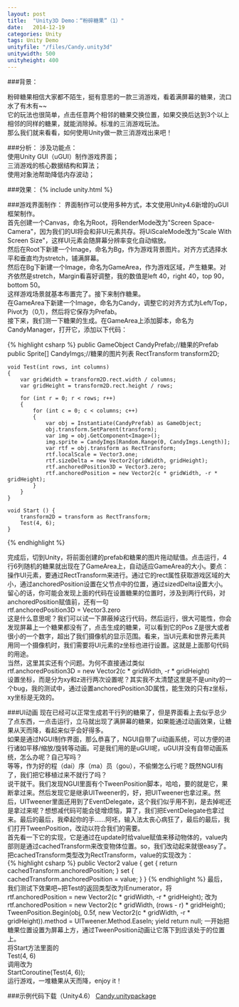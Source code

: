 ```yaml
---
layout: post
title:  "Unity3D Demo：“粉碎糖果”（1）"
date:   2014-12-19
categories: Unity
tags: Unity Demo
unityfile: "/files/Candy.unity3d"
unitywidth: 500
unityheight: 400
---
```


###背景：

<!-- begin_summary -->

粉碎糖果相信大家都不陌生，挺有意思的一款三消游戏，看着满屏幕的糖果，流口水了有木有~~<br>
它的玩法也很简单，点击任意两个相邻的糖果交换位置，如果交换后达到3个以上相邻的同样的糖果，就能消除掉。标准的三消游戏玩法。<br>
那么我们就来看看，如何使用Unity做一款三消游戏出来吧！

<!-- end_summary -->

###分析：
涉及功能点：<br>
使用Unity GUI（uGUI）制作游戏界面；<br>
三消游戏的核心数据结构和算法；<br>
使用对象池帮助降低内存波动；<br>

###效果：
{% include unity.html %}

###游戏界面制作：
界面制作可以使用多种方式，本文使用Unity4.6新增的uGUI框架制作。<br>
首先创建一个Canvas，命名为Root，将RenderMode改为"Screen Space-Camera"，因为我们的UI将会和非UI元素共存。将UiScaleMode改为"Scale With Screen Size"，这样UI元素会随屏幕分辨率变化自动缩放。<br>
然后在Root下新建一个Image，命名为Bg，作为游戏背景图片。对齐方式选择水平和垂直均为stretch，铺满屏幕。<br>
然后在Bg下新建一个Image，命名为GameArea，作为游戏区域，产生糖果。对齐依然是stretch，Margin看喜好调整，我的数值是left 40，right 40，top 90， bottom 50。<br>
这样游戏场景就基本布置完了。接下来制作糖果。<br>
在GameArea下新建一个Image，命名为Candy，调整它的对齐方式为Left/Top，Pivot为（0,1），然后将它保存为Prefab。<br>
接下来，我们测一下糖果的生成。在GameArea上添加脚本，命名为CandyManager，打开它，添加以下代码：

{% highlight csharp %}
	public GameObject CandyPrefab;//糖果的Prefab
	public Sprite[] CandyImgs;//糖果的图片列表
	RectTransform transform2D;

    void Test(int rows, int columns)
    {
        var gridWidth = transform2D.rect.width / columns;
        var gridHeight = transform2D.rect.height / rows;
		
        for (int r = 0; r < rows; r++)
        {
            for (int c = 0; c < columns; c++)
            {
                var obj = Instantiate(CandyPrefab) as GameObject;
                obj.transform.SetParent(transform);
                var img = obj.GetComponent<Image>();
                img.sprite = CandyImgs[Random.Range(0, CandyImgs.Length)];
                var rtf = obj.transform as RectTransform;
                rtf.localScale = Vector3.one;
                rtf.sizeDelta = new Vector2(gridWidth, gridHeight);
				rtf.anchoredPosition3D = Vector3.zero;
                rtf.anchoredPosition = new Vector2(c * gridWidth, -r * gridHeight);
            }
        }
    }

	void Start () {
        transform2D = transform as RectTransform;
        Test(4, 6);
	}
{% endhighlight %}

完成后，切到Unity，将前面创建的prefab和糖果的图片拖动赋值。点击运行，4行6列随机的糖果就出现在了GameArea上，自动适应GameArea的大小。要点：操作UI元素，要通过RectTransform来进行。通过它的rect属性获取游戏区域的大小，通过anchoredPosition设置在父节点中的位置，通过sizedDelta设置大小。<br>
留心的话，你可能会发现上面的代码在设置糖果的位置时，涉及到两行代码，对anchoredPosition赋值前，还有一句<br>rtf.anchoredPosition3D = Vector3.zero<br>这是什么意思呢？我们可以试一下屏蔽掉这行代码，然后运行，很大可能性，你会发现屏幕上一个糖果都没有了，点击生成的糖果，可以看到它的Pos Z是很大或者很小的一个数字，超出了我们摄像机的显示范围。看来，当UI元素和世界元素共用同一个摄像机时，我们需要将UI元素的z坐标也进行设置。这就是上面那句代码的用途。<br>
当然，这里其实还有个问题。为何不直接通过类似<br>rtf.anchoredPosition3D = new Vector2(c * gridWidth, -r * gridHeight)<br>设置坐标，而是分为xy和z进行两次设置呢？其实我不太清楚这里是不是unity的一个bug，我的测试中，通过设置anchoredPosition3D属性，能生效的只有z坐标，xy坐标是无效的。<br>
	
###UI动画
现在已经可以正常生成若干行列的糖果了，但是界面看上去似乎总少了点东西，一点击运行，立马就出现了满屏幕的糖果，如果能通过动画效果，让糖果从天而降，看起来似乎会好得多。<br>
如果是通过NGUI制作界面，那么恭喜了，NGUI自带了ui动画系统，可以方便的进行诸如平移/缩放/旋转等动画。可是我们用的是uGUI呢，uGUI并没有自带动画系统，怎么办呢？自己写吗？<br>
等等，作为好的程（dai）序（ma）员（gou），不偷懒怎么行呢？既然NGUI有了，我们把它移植过来不就行了吗？<br>
说干就干。我们发现NGUI里面有个TweenPosition脚本，哈哈，要的就是它，果断拿过来。然后发现它是继承UITweener的，好，把UITweener也拿过来。然后，UITweener里面还用到了EventDelegate，这个我们似乎用不到，是去掉呢还是拿过来呢？想想减代码可能会徒增烦恼，算了，我们把EventDelegate也拿过来。最后的最后，我牵起你的手……阿呸，输入法太丧心病狂了，最后的最后，我们打开TweenPosition，改动以符合我们的需要。<br>
首先看一下它的实现，它是通过在update时给value赋值来移动物体的，value内部则是通过cachedTransform来改变物体位置。so，我们改动起来就很easy了。把cachedTransform类型改为RectTransform，value的实现改为：<br>
{% highlight csharp %}
public Vector2 value
{
	get
	{
		return cachedTransform.anchoredPosition;
	}
	set
	{
		cachedTransform.anchoredPosition = value;
	}
}
{% endhighlight %}
最后，我们测试下效果吧~把Test的返回类型改为IEnumerator，将<br>
	rtf.anchoredPosition = new Vector2(c * gridWidth, -r * gridHeight);
改为<br>
	rtf.anchoredPosition = new Vector2(c * gridWidth, (rows - r) * gridHeight);
	TweenPosition.Begin(obj, 0.5f, new Vector2(c * gridWidth, -r * gridHeight)).method = UITweener.Method.EaseIn;
	yield return null;
一开始把糖果位置设置为屏幕上方，通过TweenPosition动画让它落下到应该处于的位置上。<br>
将Start方法里面的<br>Test(4, 6)<br>调用改为<br>StartCoroutine(Test(4, 6));<br>
运行游戏，一堆糖果从天而降，enjoy it！

###示例代码下载（Unity4.6）
[Candy.unitypackage](/files/Candy.unitypackage "Candy.unitypackage")